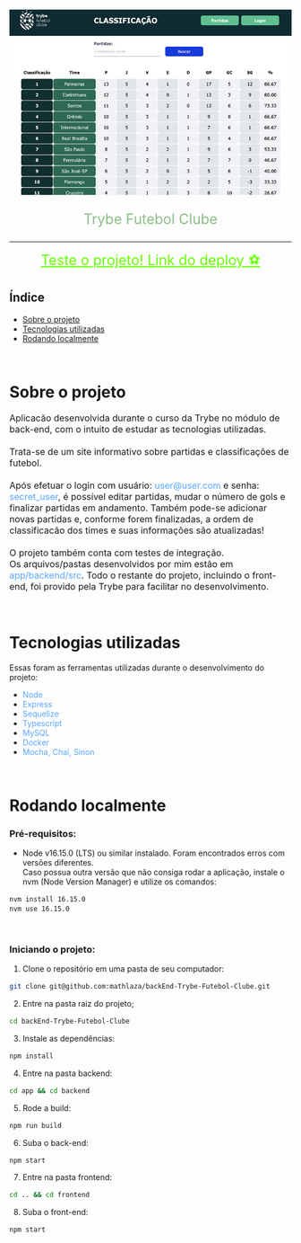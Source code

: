 <!-- PROJECT LOGO -->
<br />
<p align="center">
  <a href="https://blessed-trousers-production.up.railway.app/">
    <img src="tfc_image.png" alt="Logo" width="600" height="330">
  </a>
  
  <p align="center" style="color:#8FBC8B; font-size:25px">
    Trybe Futebol Clube 
    <br />
  </p>
</p>

<hr>

<p align="center">
  <!-- <span style="color:#66FF00; font-size:25px">Brinque</span> -->
<a href="https://blessed-trousers-production.up.railway.app/" style="color:#66FF00; font-size:25px">
    Teste o projeto! Link do deploy ⚽
  </a>
   </p>

<!-- Índice -->
## Índice

* [Sobre o projeto](#sobre-o-projeto)
* [Tecnologias utilizadas](#tecnologias-utilizadas)
* [Rodando localmente](#rodando-localmente)

<br>

<!-- Sobre o projeto -->
# Sobre o projeto
<div style="font-size:16px">Aplicacão desenvolvida durante o curso da Trybe no módulo de back-end, com o intuito de estudar as tecnologias utilizadas.
<br>
<br>
Trata-se de um site informativo sobre partidas e classificações de futebol.
<br>
<br>
Após efetuar o login com usuário: 
<span style="color:#58a6ff">user@user.com</span> 
e senha: 
<span style="color:#58a6ff">secret_user</span>,
é possível editar partidas, mudar o número de gols e finalizar partidas em andamento. Também pode-se adicionar novas partidas e, conforme forem finalizadas, a ordem de classificacão dos times e suas informações são atualizadas!
<br>
<br>
O projeto também conta com testes de integração.
<br>
Os arquivos/pastas desenvolvidos por mim estão em <span style="color:#58a6ff">app/backend/src</span>. Todo o restante do projeto, incluindo o front-end, foi provido pela Trybe para facilitar no desenvolvimento.
</div style="font-size:16px">

<br>
<br>


# Tecnologias utilizadas
Essas foram as ferramentas utilizadas durante o desenvolvimento do projeto:
* <span style="color:#58a6ff">Node</span>
* <span style="color:#58a6ff">Express</span>
* <span style="color:#58a6ff">Sequelize</span>
* <span style="color:#58a6ff">Typescript</span>
* <span style="color:#58a6ff">MySQL</span>
* <span style="color:#58a6ff">Docker</span>
* <span style="color:#58a6ff">Mocha, Chai, Sinon</span>

<br>

<!-- Rodando localmente -->
# Rodando localmente

### Pré-requisitos:

* Node v16.15.0 (LTS) ou similar instalado. Foram encontrados erros com versões diferentes.<br>
Caso possua outra versão que não consiga rodar a aplicação, instale o nvm (Node Version Manager) e utilize os comandos:
```sh
nvm install 16.15.0
nvm use 16.15.0
```
<br>

### Iniciando o projeto:
1. Clone o repositório em uma pasta de seu computador:
```sh
git clone git@github.com:mathlaza/backEnd-Trybe-Futebol-Clube.git
```
2. Entre na pasta raiz do projeto;
```sh
cd backEnd-Trybe-Futebol-Clube
```
3. Instale as dependências:
```sh
npm install
```
4. Entre na pasta backend:
```sh
cd app && cd backend
```
5. Rode a build:
```sh
npm run build
```
6. Suba o back-end:
```sh
npm start
```
7. Entre na pasta frontend:
```sh
cd .. && cd frontend
```
8. Suba o front-end:
```sh
npm start
```
